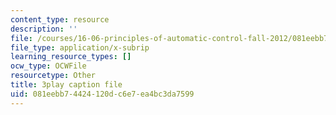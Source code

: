 ```yaml
---
content_type: resource
description: ''
file: /courses/16-06-principles-of-automatic-control-fall-2012/081eebb74424120dc6e7ea4bc3da7599_ubhxIM51UPU.srt
file_type: application/x-subrip
learning_resource_types: []
ocw_type: OCWFile
resourcetype: Other
title: 3play caption file
uid: 081eebb7-4424-120d-c6e7-ea4bc3da7599
---
```

